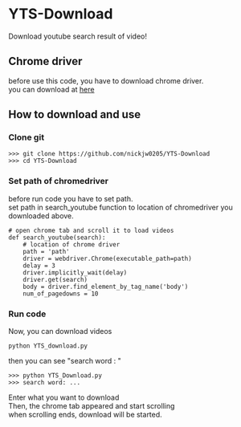 # YTS-Download
 Download youtube search result of video!

 ## Chrome driver

 before use this code, you have to download chrome driver.
 <br>
 you can download at [here](https://chromedriver.chromium.org/downloads)

 ## How to download and use
 ### Clone git
 ```shell
 >>> git clone https://github.com/nickjw0205/YTS-Download
 >>> cd YTS-Download
 ```

 ### Set path of chromedriver
 before run code you have to set path.<br>
 set path in search_youtube function to location of chromedriver you downloaded above.

 ```{.python}
 # open chrome tab and scroll it to load videos
 def search_youtube(search):
     # location of chrome driver
     path = 'path'
     driver = webdriver.Chrome(executable_path=path)
     delay = 3
     driver.implicitly_wait(delay)
     driver.get(search)
     body = driver.find_element_by_tag_name('body')
     num_of_pagedowns = 10
 ```

### Run code
Now, you can download videos
```shell
python YTS_download.py
```
then you can see "search word : "
```shell
>>> python YTS_Download.py
>>> search word: ...
```
Enter what you want to download<br>
Then, the chrome tab appeared and start scrolling<br>
when scrolling ends, download will be started.
<!-- ![](https://github.com/nickjw0205/YTS-Download/blob/main/result.gif){: width="50%" height="50%"}{: .center} -->

